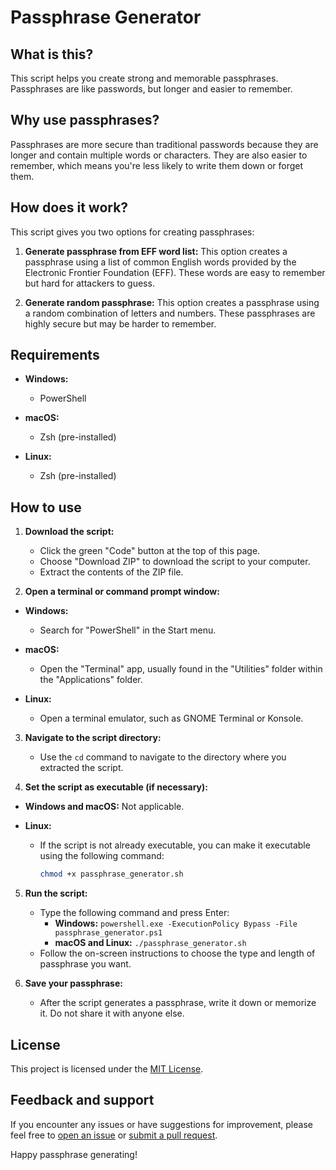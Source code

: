 # Passphrase Generator

## What is this?

This script helps you create strong and memorable passphrases. Passphrases are like passwords, but longer and easier to remember.

## Why use passphrases?

Passphrases are more secure than traditional passwords because they are longer and contain multiple words or characters. They are also easier to remember, which means you're less likely to write them down or forget them.

## How does it work?

This script gives you two options for creating passphrases:

1. **Generate passphrase from EFF word list:** This option creates a passphrase using a list of common English words provided by the Electronic Frontier Foundation (EFF). These words are easy to remember but hard for attackers to guess.

2. **Generate random passphrase:** This option creates a passphrase using a random combination of letters and numbers. These passphrases are highly secure but may be harder to remember.

## Requirements

- **Windows:**
  - PowerShell

- **macOS:**
  - Zsh (pre-installed)

- **Linux:**
  - Zsh (pre-installed)

## How to use

1. **Download the script:**
   - Click the green "Code" button at the top of this page.
   - Choose "Download ZIP" to download the script to your computer.
   - Extract the contents of the ZIP file.

2. **Open a terminal or command prompt window:**

- **Windows:**
  - Search for "PowerShell" in the Start menu.

- **macOS:**
  - Open the "Terminal" app, usually found in the "Utilities" folder within the "Applications" folder.

- **Linux:**
  - Open a terminal emulator, such as GNOME Terminal or Konsole.

3. **Navigate to the script directory:**
   - Use the `cd` command to navigate to the directory where you extracted the script.

4. **Set the script as executable (if necessary):**

- **Windows and macOS:** Not applicable.

- **Linux:**
  - If the script is not already executable, you can make it executable using the following command:
    ```bash
    chmod +x passphrase_generator.sh
    ```

5. **Run the script:**
   - Type the following command and press Enter:
     - **Windows:** `powershell.exe -ExecutionPolicy Bypass -File passphrase_generator.ps1`
     - **macOS and Linux:** `./passphrase_generator.sh`
   - Follow the on-screen instructions to choose the type and length of passphrase you want.

6. **Save your passphrase:**
   - After the script generates a passphrase, write it down or memorize it. Do not share it with anyone else.

## License

This project is licensed under the [MIT License](LICENSE).

## Feedback and support

If you encounter any issues or have suggestions for improvement, please feel free to [open an issue](https://github.com/your-username/passphrase-generator/issues) or [submit a pull request](https://github.com/your-username/passphrase-generator/pulls).

Happy passphrase generating!
